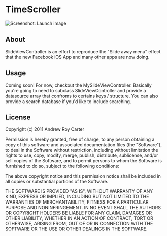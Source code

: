 TimeScroller
============

![Screenshot: Launch image](https://github.com/andrewroycarter/SlideViewController/raw/master/screenshot.png)

About
-----

SlideViewController is an effort to reproduce the "Slide away menu" effect that the new Facebook iOS App and many other apps are now doing.

Usage
-----

Coming soon! For now, checkout the MySlideViewController. Basically you're going to need to subclass SlideViewController and provide a datasource array that confroms to certains keys / structure. You can also provide a search database if you'd like to include searching.

License
-------

Copyright (c) 2011 Andrew Roy Carter

Permission is hereby granted, free of charge, to any person obtaining a copy of this software and associated documentation files (the "Software"), to deal in the Software without restriction, including without limitation the rights to use, copy, modify, merge, publish, distribute, sublicense, and/or sell copies of the Software, and to permit persons to whom the Software is furnished to do so, subject to the following conditions:

The above copyright notice and this permission notice shall be included in all copies or substantial portions of the Software.

THE SOFTWARE IS PROVIDED "AS IS", WITHOUT WARRANTY OF ANY KIND, EXPRESS OR IMPLIED, INCLUDING BUT NOT LIMITED TO THE WARRANTIES OF MERCHANTABILITY, FITNESS FOR A PARTICULAR PURPOSE AND NONINFRINGEMENT. IN NO EVENT SHALL THE AUTHORS OR COPYRIGHT HOLDERS BE LIABLE FOR ANY CLAIM, DAMAGES OR OTHER LIABILITY, WHETHER IN AN ACTION OF CONTRACT, TORT OR OTHERWISE, ARISING FROM, OUT OF OR IN CONNECTION WITH THE SOFTWARE OR THE USE OR OTHER DEALINGS IN THE SOFTWARE.
